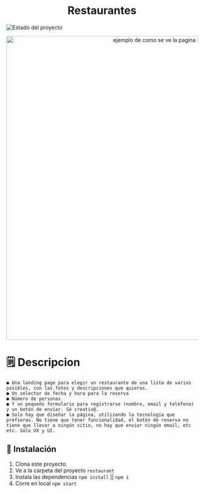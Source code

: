 <h1 align='center'>Restaurantes</h1>

![Estado del proyecto](https://img.shields.io/badge/ESTADO-%20COMPLETO-green)

<p align='center'>
        <img  width=800 align=center src='./public/assets/readme.png' alt='ejemplo de como se ve la pagina login' />
<p/>

# 🗒️ Descripcion

    ● Una landing page para elegir un restaurante de una lista de varios posibles, con las fotos y descripciones que quieras.
    ● Un selector de fecha y hora para la reserva
    ● Número de personas
    ● Y un pequeño formulario para registrarse (nombre, email y teléfono) y un botón de enviar. Sé creativ@.
    ● Solo hay que diseñar la página, utilizando la tecnología que prefieras. No tiene que tener funcionalidad, el botón de reserva no tiene que llevar a ningún sitio, no hay que enviar ningún email, etc etc. Solo UX y UI.

## 🚀 Instalación

1. Clona este proyecto.
2. Ve a la carpeta del proyecto
   `restaurant`
3. Instala las dependencias
   `npm install` || `npm i`
4. Corre en local
   `npm start`
